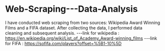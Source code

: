 # Web-Scraping---Data-Analysis
I have conducted web scraping from two sources: 
Wikipedia Award Winning Films and a FIFA dataset. 
After collecting the data, I performed data cleaning and subsequent analysis.
---link for wikipedia : https://en.wikipedia.org/wiki/List_of_Academy_Award-winning_films
---link for FIFA : https://sofifa.com/players?offset=%5B1-10%5D
